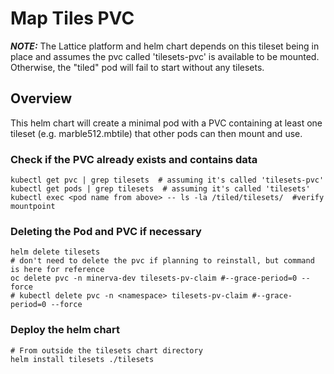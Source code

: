 # Map Tiles PVC

**_NOTE:_** The Lattice platform and helm chart depends on this tileset being in place and assumes the pvc called 'tilesets-pvc' is available to be mounted. Otherwise, the "tiled" pod will fail to start without any tilesets.

## Overview
This helm chart will create a minimal pod with a PVC containing at least one tileset (e.g. marble512.mbtile) that other pods can then mount and use. 

### Check if the PVC already exists and contains data
```
kubectl get pvc | grep tilesets  # assuming it's called 'tilesets-pvc'
kubectl get pods | grep tilesets  # assuming it's called 'tilesets'
kubectl exec <pod name from above> -- ls -la /tiled/tilesets/  #verify mountpoint
```
### Deleting the Pod and PVC if necessary
```
helm delete tilesets
# don't need to delete the pvc if planning to reinstall, but command is here for reference
oc delete pvc -n minerva-dev tilesets-pv-claim #--grace-period=0 --force
# kubectl delete pvc -n <namespace> tilesets-pv-claim #--grace-period=0 --force
```

### Deploy the helm chart
```
# From outside the tilesets chart directory
helm install tilesets ./tilesets
```